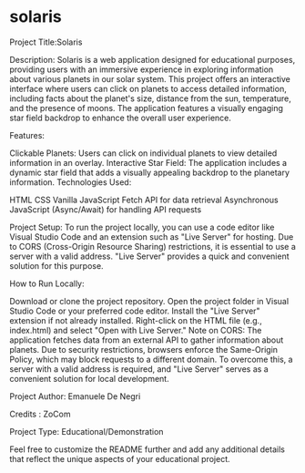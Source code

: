 # solaris

Project Title:Solaris

Description:
Solaris is a web application designed for educational purposes, providing users with an immersive experience in exploring information about various planets in our solar system. This project offers an interactive interface where users can click on planets to access detailed information, including facts about the planet's size, distance from the sun, temperature, and the presence of moons. The application features a visually engaging star field backdrop to enhance the overall user experience.

Features:

Clickable Planets: Users can click on individual planets to view detailed information in an overlay.
Interactive Star Field: The application includes a dynamic star field that adds a visually appealing backdrop to the planetary information.
Technologies Used:

HTML
CSS
Vanilla JavaScript
Fetch API for data retrieval
Asynchronous JavaScript (Async/Await) for handling API requests

Project Setup:
To run the project locally, you can use a code editor like Visual Studio Code and an extension such as "Live Server" for hosting. Due to CORS (Cross-Origin Resource Sharing) restrictions, it is essential to use a server with a valid address. "Live Server" provides a quick and convenient solution for this purpose.

How to Run Locally:

Download or clone the project repository.
Open the project folder in Visual Studio Code or your preferred code editor.
Install the "Live Server" extension if not already installed.
Right-click on the HTML file (e.g., index.html) and select "Open with Live Server."
Note on CORS:
The application fetches data from an external API to gather information about planets. Due to security restrictions, browsers enforce the Same-Origin Policy, which may block requests to a different domain. To overcome this, a server with a valid address is required, and "Live Server" serves as a convenient solution for local development.

Project Author:
Emanuele De Negri

Credits : 
ZoCom

Project Type:
Educational/Demonstration

Feel free to customize the README further and add any additional details that reflect the unique aspects of your educational project.

